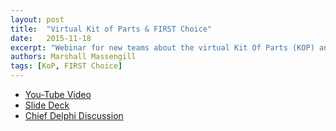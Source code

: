```yaml
---
layout: post
title:  "Virtual Kit of Parts & FIRST Choice"
date:   2015-11-18
excerpt: "Webinar for new teams about the virtual Kit Of Parts (KOP) and FIRST Choice. Covers TIMS, redeeming voucher codes, and how the FIRST Choice process works. Details provided by FIRST and AndyMark as well as from what we've done in the past."
authors: Marshall Massengill
tags: [KoP, FIRST Choice]
---
```

<ul style="text-align:left">
  <li><a href="https://www.youtube.com/watch?v=apGR8U3emEE" target="\_blank">You-Tube Video</a></li>
  <li><a href="https://drive.google.com/file/d/0B1mY_tKJJYOXUlVyMmZZSWVZelE/view?usp=sharing" target="\_blank">Slide Deck</a></li>
  <li><a href="https://www.chiefdelphi.com/forums/showthread.php?threadid=139103" target="\_blank">Chief Delphi Discussion</a></li>
</ul>
